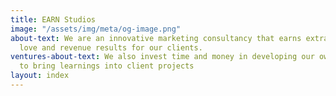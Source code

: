 ```yaml
---
title: EARN Studios
image: "/assets/img/meta/og-image.png"
about-text: We are an innovative marketing consultancy that earns extraordinary brand
  love and revenue results for our clients.
ventures-about-text: We also invest time and money in developing our own ventures
  to bring learnings into client projects
layout: index
---
```


